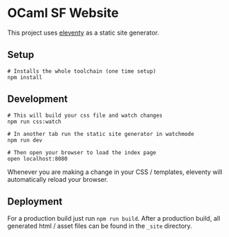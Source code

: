 # OCaml SF Website

This project uses [eleventy](https://www.11ty.dev/) as a static site generator.

## Setup

```
# Installs the whole toolchain (one time setup)
npm install
```

## Development

```
# This will build your css file and watch changes
npm run css:watch

# In another tab run the static site generator in watchmode
npm run dev

# Then open your browser to load the index page
open localhost:8080
```

Whenever you are making a change in your CSS / templates, eleventy will
automatically reload your browser.

## Deployment

For a production build just run `npm run build`. After a production build, all
generated html / asset files can be found in the `_site` directory.

